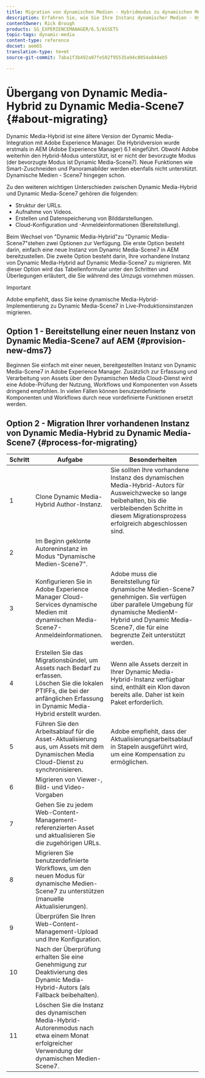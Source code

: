 ```yaml
---
title: Migration von dynamischen Medien - Hybridmodus zu dynamischen Medien - S7-Modus
description: Erfahren Sie, wie Sie Ihre Instanz dynamischer Medien - Hybrid-Modus zu dynamischen Medien - S7-Modus migrieren.
contentOwner: Rick Brough
products: SG_EXPERIENCEMANAGER/6.5/ASSETS
topic-tags: dynamic-media
content-type: reference
docset: aem65
translation-type: tm+mt
source-git-commit: 7aba1f3b492a07fe502f95535a94c8054a044eb5

---
```



# Übergang von Dynamic Media-Hybrid zu Dynamic Media-Scene7 {#about-migrating}

Dynamic Media-Hybrid ist eine ältere Version der Dynamic Media-Integration mit Adobe Experience Manager. Die Hybridversion wurde erstmals in AEM (Adobe Experience Manager) 6.1 eingeführt. Obwohl Adobe weiterhin den Hybrid-Modus unterstützt, ist er nicht der bevorzugte Modus (der bevorzugte Modus ist Dynamic Media-Scene7). Neue Funktionen wie Smart-Zuschneiden und Panoramabilder werden ebenfalls nicht unterstützt. Dynamische Medien - Scene7 hingegen schon.

Zu den weiteren wichtigen Unterschieden zwischen Dynamic Media-Hybrid und Dynamic Media-Scene7 gehören die folgenden:

* Struktur der URLs.
* Aufnahme von Videos.
* Erstellen und Datenspeicherung von Bilddarstellungen.
* Cloud-Konfiguration und -Anmeldeinformationen (Bereitstellung).

Beim Wechsel von &quot;Dynamic Media-Hybrid&quot;zu &quot;Dynamic Media-Scene7&quot;stehen zwei Optionen zur Verfügung. Die erste Option besteht darin, einfach eine neue Instanz von Dynamic Media-Scene7 in AEM bereitzustellen. Die zweite Option besteht darin, Ihre vorhandene Instanz von Dynamic Media-Hybrid auf Dynamic Media-Scene7 zu migrieren. Mit dieser Option wird das Tabellenformular unter den Schritten und Überlegungen erläutert, die Sie während des Umzugs vornehmen müssen.

>[!IMPORTANT]
>
>Adobe empfiehlt, dass Sie keine dynamische Media-Hybrid-Implementierung zu Dynamic Media-Scene7 in Live-Produktionsinstanzen migrieren.

## Option 1 - Bereitstellung einer neuen Instanz von Dynamic Media-Scene7 auf AEM {#provision-new-dms7}

Beginnen Sie einfach mit einer neuen, bereitgestellten Instanz von Dynamic Media-Scene7 in Adobe Experience Manager. Zusätzlich zur Erfassung und Verarbeitung von Assets über den Dynamischen Media Cloud-Dienst wird eine Adobe-Prüfung der Nutzung, Workflows und Komponenten von Assets dringend empfohlen. In vielen Fällen können benutzerdefinierte Komponenten und Workflows durch neue vordefinierte Funktionen ersetzt werden.

## Option 2 - Migration Ihrer vorhandenen Instanz von Dynamic Media-Hybrid zu Dynamic Media-Scene7 {#process-for-migrating}

| Schritt | Aufgabe | Besonderheiten |
|---|---|---|
| 1 | Clone Dynamic Media-Hybrid Author-Instanz. | Sie sollten Ihre vorhandene Instanz des dynamischen Media-Hybrid-Autors für Ausweichzwecke so lange beibehalten, bis die verbleibenden Schritte in diesem Migrationsprozess erfolgreich abgeschlossen sind. |
| 2 | Im Beginn geklonte Autoreninstanz im Modus &quot;Dynamische Medien-Scene7&quot;. |  |
| 3 | Konfigurieren Sie in Adobe Experience Manager Cloud-Services dynamische Medien mit dynamischen Media-Scene7-Anmeldeinformationen. | Adobe muss die Bereitstellung für dynamische Medien-Scene7 genehmigen. Sie verfügen über parallele Umgebung für dynamische MedienM-Hybrid und Dynamic Media-Scene7, die für eine begrenzte Zeit unterstützt werden. |
| 4 | Erstellen Sie das Migrationsbündel, um Assets nach Bedarf zu erfassen.<br>Löschen Sie die lokalen PTIFFs, die bei der anfänglichen Erfassung in Dynamic Media-Hybrid erstellt wurden. | Wenn alle Assets derzeit in Ihrer Dynamic Media-Hybrid-Instanz verfügbar sind, enthält ein Klon davon bereits alle. Daher ist kein Paket erforderlich. |
| 5 | Führen Sie den Arbeitsablauf für die Asset-Aktualisierung aus, um Assets mit dem Dynamischen Media Cloud-Dienst zu synchronisieren. | Adobe empfiehlt, dass der Aktualisierungsarbeitsablauf in Stapeln ausgeführt wird, um eine Kompensation zu ermöglichen. |
| 6 | Migrieren von Viewer-, Bild- und Video-Vorgaben |  |
| 7 | Gehen Sie zu jedem Web-Content-Management-referenzierten Asset und aktualisieren Sie die zugehörigen URLs. |  |
| 8 | Migrieren Sie benutzerdefinierte Workflows, um den neuen Modus für dynamische Medien-Scene7 zu unterstützen (manuelle Aktualisierungen). |  |
| 9 | Überprüfen Sie Ihren Web-Content-Management-Upload und Ihre Konfiguration. |  |
| 10 | Nach der Überprüfung erhalten Sie eine Genehmigung zur Deaktivierung des Dynamic Media-Hybrid-Autors (als Fallback beibehalten). |  |
| 11 | Löschen Sie die Instanz des dynamischen Media-Hybrid-Autorenmodus nach etwa einem Monat erfolgreicher Verwendung der dynamischen Medien-Scene7. |  |
